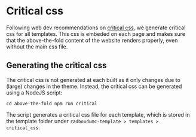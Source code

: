 # Critical css

Following web dev recommendations on [critical css](https://web.dev/extract-critical-css/), we generate critical css for all templates. This css is embeded on each page and makes sure that the above-the-fold content of the website renders properly, even without the main css file.

## Generating the critical css

The critical css is not generated at each built as it only changes due to (large) changes in the theme. Instead, the critical css can be generated using a NodeJS script:

`
cd above-the-fold
npm run critical
`

The script generates a critical css file for each template, which is stored in the template folder under `radboudumc-template > templates > critical_css`.
